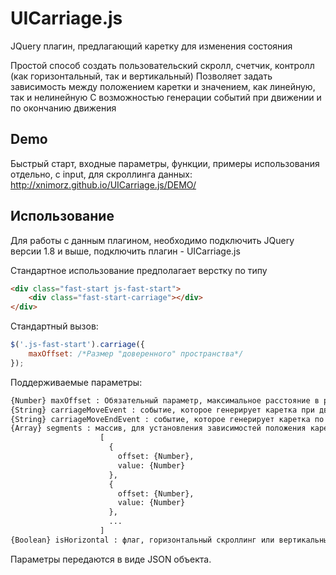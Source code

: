 UICarriage.js
===============

JQuery плагин, предлагающий каретку для изменения состояния

Простой способ создать пользовательский скролл, счетчик, контролл (как горизонтальный, так и вертикальный)
Позволяет задать зависимость между положением каретки и значением, как линейную, так и нелинейную
С возможностью генерации событий при движении и по окончанию движения

## Demo
Быстрый старт, входные параметры, функции, примеры использования отдельно, с input, для скроллинга данных:
http://xnimorz.github.io/UICarriage.js/DEMO/



## Использование

Для работы с данным плагином, необходимо подключить JQuery версии 1.8 и выше, подключить плагин -
UICarriage.js

Стандартное использование предполагает верстку по типу

````html
<div class="fast-start js-fast-start">
    <div class="fast-start-carriage"></div>
</div>
````

Стандартный вызов:
````javascript
$('.js-fast-start').carriage({
    maxOffset: /*Размер "доверенного" пространства*/
});
````
Поддерживаемые параметры:
````html
{Number} maxOffset : Обязательный параметр, максимальное расстояние в px каретки от нулевой позиции (максимальная длина хода)
{String} carriageMoveEvent : событие, которое генерирует каретка при движении. Событие генерируется на элемент $(this) каретки. По умолчанию === null
{String} carriageMoveEndEvent : событие, которое генерирует каретка по окончанию движения. Аргументов событие не имеет. Событие генерируется на элемент $(this) каретки. По умолчанию === null
{Array} segments : массив, для установления зависимостей положения каретки и значения. По умолчанию = []. Формат массива:
                    [
                      {
                        offset: {Number},
                        value: {Number}
                      },
                      {
                        offset: {Number},
                        value: {Number}
                      },
                      ...
                    ]
{Boolean} isHorizontal : флаг, горизонтальный скроллинг или вертикальный. По умолчанию true (горизонтальный)
````
Параметры передаются в виде JSON объекта.

